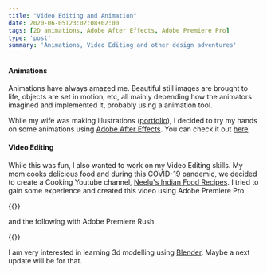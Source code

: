 ```yaml
---
title: "Video Editing and Animation"
date: 2020-06-05T23:02:08+02:00
tags: [2D animations, Adobe After Effects, Adobe Premiere Pro]
type: 'post'
summary: 'Animations, Video Editing and other design adventures'
---
```


#### Animations
Animations have always amazed me. Beautiful still images are brought to life, objects are set in motion, etc, all mainly depending how the animators imagined and implemented it, probably using a animation tool. 

While my wife was making illustrations ([portfolio](https://surbhichadda.myportfolio.com/)), I decided to try my hands on some animations using [Adobe After Effects](https://www.adobe.com/products/aftereffects.html). You can check it out [here](https://surbhichadda.myportfolio.com/merry-christmas)


#### Video Editing
While this was fun, I also wanted to work on my Video Editing skills. My mom cooks delicious food and during this COVID-19 pandemic, we decided to create a Cooking Youtube channel, [Neelu's Indian Food Recipes](https://www.youtube.com/watch?v=be4lrHx7w1c&t=1s). I tried to gain some experience and created this video using Adobe Premiere Pro

{{<youtube be4lrHx7w1c >}}

and the following with Adobe Premiere Rush 

{{<youtube lH37kJ7KTHs >}}

I am very interested in learning 3d modelling using [Blender](https://www.blender.org/). Maybe a next update will be for that.




